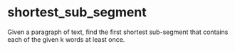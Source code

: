 shortest_sub_segment
====================

Given a paragraph of text, find the first shortest sub-segment that contains each of the given k words at least once.
